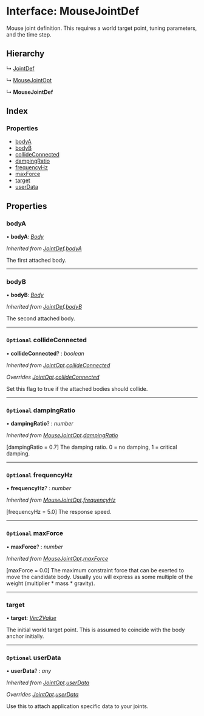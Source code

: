 
# Interface: MouseJointDef

Mouse joint definition. This requires a world target point, tuning
parameters, and the time step.

## Hierarchy

  ↳ [JointDef](/api/interfaces/jointdef)

  ↳ [MouseJointOpt](/api/interfaces/mousejointopt)

  ↳ **MouseJointDef**

## Index

### Properties

* [bodyA](/api/interfaces/mousejointdef#bodya)
* [bodyB](/api/interfaces/mousejointdef#bodyb)
* [collideConnected](/api/interfaces/mousejointdef#optional-collideconnected)
* [dampingRatio](/api/interfaces/mousejointdef#optional-dampingratio)
* [frequencyHz](/api/interfaces/mousejointdef#optional-frequencyhz)
* [maxForce](/api/interfaces/mousejointdef#optional-maxforce)
* [target](/api/interfaces/mousejointdef#target)
* [userData](/api/interfaces/mousejointdef#optional-userdata)

## Properties

###  bodyA

• **bodyA**: *[Body](/api/classes/body)*

*Inherited from [JointDef](/api/interfaces/jointdef).[bodyA](/api/interfaces/jointdef#bodya)*

The first attached body.

___

###  bodyB

• **bodyB**: *[Body](/api/classes/body)*

*Inherited from [JointDef](/api/interfaces/jointdef).[bodyB](/api/interfaces/jointdef#bodyb)*

The second attached body.

___

### `Optional` collideConnected

• **collideConnected**? : *boolean*

*Inherited from [JointOpt](/api/interfaces/jointopt).[collideConnected](/api/interfaces/jointopt#optional-collideconnected)*

*Overrides [JointOpt](/api/interfaces/jointopt).[collideConnected](/api/interfaces/jointopt#optional-collideconnected)*

Set this flag to true if the attached bodies
should collide.

___

### `Optional` dampingRatio

• **dampingRatio**? : *number*

*Inherited from [MouseJointOpt](/api/interfaces/mousejointopt).[dampingRatio](/api/interfaces/mousejointopt#optional-dampingratio)*

[dampingRatio = 0.7] The damping ratio. 0 = no damping, 1 = critical
damping.

___

### `Optional` frequencyHz

• **frequencyHz**? : *number*

*Inherited from [MouseJointOpt](/api/interfaces/mousejointopt).[frequencyHz](/api/interfaces/mousejointopt#optional-frequencyhz)*

[frequencyHz = 5.0] The response speed.

___

### `Optional` maxForce

• **maxForce**? : *number*

*Inherited from [MouseJointOpt](/api/interfaces/mousejointopt).[maxForce](/api/interfaces/mousejointopt#optional-maxforce)*

[maxForce = 0.0] The maximum constraint force that can be exerted to move
the candidate body. Usually you will express as some multiple of the
weight (multiplier * mass * gravity).

___

###  target

• **target**: *[Vec2Value](/api/interfaces/vec2value)*

The initial world target point. This is assumed to coincide with the body
anchor initially.

___

### `Optional` userData

• **userData**? : *any*

*Inherited from [JointOpt](/api/interfaces/jointopt).[userData](/api/interfaces/jointopt#optional-userdata)*

*Overrides [JointOpt](/api/interfaces/jointopt).[userData](/api/interfaces/jointopt#optional-userdata)*

Use this to attach application specific data to your joints.

